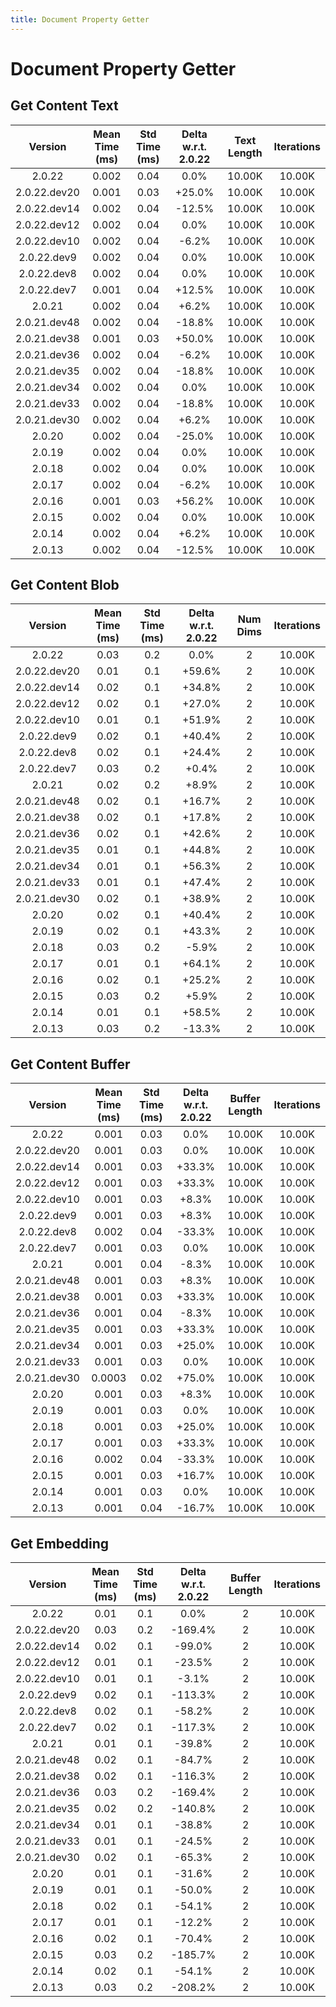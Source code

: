 ```yaml
---
title: Document Property Getter
---
```

# Document Property Getter

## Get Content Text

| Version | Mean Time (ms) | Std Time (ms) | Delta w.r.t. 2.0.22 | Text Length | Iterations |
| :---: | :---: | :---: | :---: | :---: | :---: |
| 2.0.22 | 0.002 | 0.04 | 0.0% | 10.00K | 10.00K |
| 2.0.22.dev20 | 0.001 | 0.03 | +25.0% | 10.00K | 10.00K |
| 2.0.22.dev14 | 0.002 | 0.04 | -12.5% | 10.00K | 10.00K |
| 2.0.22.dev12 | 0.002 | 0.04 | 0.0% | 10.00K | 10.00K |
| 2.0.22.dev10 | 0.002 | 0.04 | -6.2% | 10.00K | 10.00K |
| 2.0.22.dev9 | 0.002 | 0.04 | 0.0% | 10.00K | 10.00K |
| 2.0.22.dev8 | 0.002 | 0.04 | 0.0% | 10.00K | 10.00K |
| 2.0.22.dev7 | 0.001 | 0.04 | +12.5% | 10.00K | 10.00K |
| 2.0.21 | 0.002 | 0.04 | +6.2% | 10.00K | 10.00K |
| 2.0.21.dev48 | 0.002 | 0.04 | -18.8% | 10.00K | 10.00K |
| 2.0.21.dev38 | 0.001 | 0.03 | +50.0% | 10.00K | 10.00K |
| 2.0.21.dev36 | 0.002 | 0.04 | -6.2% | 10.00K | 10.00K |
| 2.0.21.dev35 | 0.002 | 0.04 | -18.8% | 10.00K | 10.00K |
| 2.0.21.dev34 | 0.002 | 0.04 | 0.0% | 10.00K | 10.00K |
| 2.0.21.dev33 | 0.002 | 0.04 | -18.8% | 10.00K | 10.00K |
| 2.0.21.dev30 | 0.002 | 0.04 | +6.2% | 10.00K | 10.00K |
| 2.0.20 | 0.002 | 0.04 | -25.0% | 10.00K | 10.00K |
| 2.0.19 | 0.002 | 0.04 | 0.0% | 10.00K | 10.00K |
| 2.0.18 | 0.002 | 0.04 | 0.0% | 10.00K | 10.00K |
| 2.0.17 | 0.002 | 0.04 | -6.2% | 10.00K | 10.00K |
| 2.0.16 | 0.001 | 0.03 | +56.2% | 10.00K | 10.00K |
| 2.0.15 | 0.002 | 0.04 | 0.0% | 10.00K | 10.00K |
| 2.0.14 | 0.002 | 0.04 | +6.2% | 10.00K | 10.00K |
| 2.0.13 | 0.002 | 0.04 | -12.5% | 10.00K | 10.00K |
## Get Content Blob

| Version | Mean Time (ms) | Std Time (ms) | Delta w.r.t. 2.0.22 | Num Dims | Iterations |
| :---: | :---: | :---: | :---: | :---: | :---: |
| 2.0.22 | 0.03 | 0.2 | 0.0% | 2 | 10.00K |
| 2.0.22.dev20 | 0.01 | 0.1 | +59.6% | 2 | 10.00K |
| 2.0.22.dev14 | 0.02 | 0.1 | +34.8% | 2 | 10.00K |
| 2.0.22.dev12 | 0.02 | 0.1 | +27.0% | 2 | 10.00K |
| 2.0.22.dev10 | 0.01 | 0.1 | +51.9% | 2 | 10.00K |
| 2.0.22.dev9 | 0.02 | 0.1 | +40.4% | 2 | 10.00K |
| 2.0.22.dev8 | 0.02 | 0.1 | +24.4% | 2 | 10.00K |
| 2.0.22.dev7 | 0.03 | 0.2 | +0.4% | 2 | 10.00K |
| 2.0.21 | 0.02 | 0.2 | +8.9% | 2 | 10.00K |
| 2.0.21.dev48 | 0.02 | 0.1 | +16.7% | 2 | 10.00K |
| 2.0.21.dev38 | 0.02 | 0.1 | +17.8% | 2 | 10.00K |
| 2.0.21.dev36 | 0.02 | 0.1 | +42.6% | 2 | 10.00K |
| 2.0.21.dev35 | 0.01 | 0.1 | +44.8% | 2 | 10.00K |
| 2.0.21.dev34 | 0.01 | 0.1 | +56.3% | 2 | 10.00K |
| 2.0.21.dev33 | 0.01 | 0.1 | +47.4% | 2 | 10.00K |
| 2.0.21.dev30 | 0.02 | 0.1 | +38.9% | 2 | 10.00K |
| 2.0.20 | 0.02 | 0.1 | +40.4% | 2 | 10.00K |
| 2.0.19 | 0.02 | 0.1 | +43.3% | 2 | 10.00K |
| 2.0.18 | 0.03 | 0.2 | -5.9% | 2 | 10.00K |
| 2.0.17 | 0.01 | 0.1 | +64.1% | 2 | 10.00K |
| 2.0.16 | 0.02 | 0.1 | +25.2% | 2 | 10.00K |
| 2.0.15 | 0.03 | 0.2 | +5.9% | 2 | 10.00K |
| 2.0.14 | 0.01 | 0.1 | +58.5% | 2 | 10.00K |
| 2.0.13 | 0.03 | 0.2 | -13.3% | 2 | 10.00K |
## Get Content Buffer

| Version | Mean Time (ms) | Std Time (ms) | Delta w.r.t. 2.0.22 | Buffer Length | Iterations |
| :---: | :---: | :---: | :---: | :---: | :---: |
| 2.0.22 | 0.001 | 0.03 | 0.0% | 10.00K | 10.00K |
| 2.0.22.dev20 | 0.001 | 0.03 | 0.0% | 10.00K | 10.00K |
| 2.0.22.dev14 | 0.001 | 0.03 | +33.3% | 10.00K | 10.00K |
| 2.0.22.dev12 | 0.001 | 0.03 | +33.3% | 10.00K | 10.00K |
| 2.0.22.dev10 | 0.001 | 0.03 | +8.3% | 10.00K | 10.00K |
| 2.0.22.dev9 | 0.001 | 0.03 | +8.3% | 10.00K | 10.00K |
| 2.0.22.dev8 | 0.002 | 0.04 | -33.3% | 10.00K | 10.00K |
| 2.0.22.dev7 | 0.001 | 0.03 | 0.0% | 10.00K | 10.00K |
| 2.0.21 | 0.001 | 0.04 | -8.3% | 10.00K | 10.00K |
| 2.0.21.dev48 | 0.001 | 0.03 | +8.3% | 10.00K | 10.00K |
| 2.0.21.dev38 | 0.001 | 0.03 | +33.3% | 10.00K | 10.00K |
| 2.0.21.dev36 | 0.001 | 0.04 | -8.3% | 10.00K | 10.00K |
| 2.0.21.dev35 | 0.001 | 0.03 | +33.3% | 10.00K | 10.00K |
| 2.0.21.dev34 | 0.001 | 0.03 | +25.0% | 10.00K | 10.00K |
| 2.0.21.dev33 | 0.001 | 0.03 | 0.0% | 10.00K | 10.00K |
| 2.0.21.dev30 | 0.0003 | 0.02 | +75.0% | 10.00K | 10.00K |
| 2.0.20 | 0.001 | 0.03 | +8.3% | 10.00K | 10.00K |
| 2.0.19 | 0.001 | 0.03 | 0.0% | 10.00K | 10.00K |
| 2.0.18 | 0.001 | 0.03 | +25.0% | 10.00K | 10.00K |
| 2.0.17 | 0.001 | 0.03 | +33.3% | 10.00K | 10.00K |
| 2.0.16 | 0.002 | 0.04 | -33.3% | 10.00K | 10.00K |
| 2.0.15 | 0.001 | 0.03 | +16.7% | 10.00K | 10.00K |
| 2.0.14 | 0.001 | 0.03 | 0.0% | 10.00K | 10.00K |
| 2.0.13 | 0.001 | 0.04 | -16.7% | 10.00K | 10.00K |
## Get Embedding

| Version | Mean Time (ms) | Std Time (ms) | Delta w.r.t. 2.0.22 | Buffer Length | Iterations |
| :---: | :---: | :---: | :---: | :---: | :---: |
| 2.0.22 | 0.01 | 0.1 | 0.0% | 2 | 10.00K |
| 2.0.22.dev20 | 0.03 | 0.2 | -169.4% | 2 | 10.00K |
| 2.0.22.dev14 | 0.02 | 0.1 | -99.0% | 2 | 10.00K |
| 2.0.22.dev12 | 0.01 | 0.1 | -23.5% | 2 | 10.00K |
| 2.0.22.dev10 | 0.01 | 0.1 | -3.1% | 2 | 10.00K |
| 2.0.22.dev9 | 0.02 | 0.1 | -113.3% | 2 | 10.00K |
| 2.0.22.dev8 | 0.02 | 0.1 | -58.2% | 2 | 10.00K |
| 2.0.22.dev7 | 0.02 | 0.1 | -117.3% | 2 | 10.00K |
| 2.0.21 | 0.01 | 0.1 | -39.8% | 2 | 10.00K |
| 2.0.21.dev48 | 0.02 | 0.1 | -84.7% | 2 | 10.00K |
| 2.0.21.dev38 | 0.02 | 0.1 | -116.3% | 2 | 10.00K |
| 2.0.21.dev36 | 0.03 | 0.2 | -169.4% | 2 | 10.00K |
| 2.0.21.dev35 | 0.02 | 0.2 | -140.8% | 2 | 10.00K |
| 2.0.21.dev34 | 0.01 | 0.1 | -38.8% | 2 | 10.00K |
| 2.0.21.dev33 | 0.01 | 0.1 | -24.5% | 2 | 10.00K |
| 2.0.21.dev30 | 0.02 | 0.1 | -65.3% | 2 | 10.00K |
| 2.0.20 | 0.01 | 0.1 | -31.6% | 2 | 10.00K |
| 2.0.19 | 0.01 | 0.1 | -50.0% | 2 | 10.00K |
| 2.0.18 | 0.02 | 0.1 | -54.1% | 2 | 10.00K |
| 2.0.17 | 0.01 | 0.1 | -12.2% | 2 | 10.00K |
| 2.0.16 | 0.02 | 0.1 | -70.4% | 2 | 10.00K |
| 2.0.15 | 0.03 | 0.2 | -185.7% | 2 | 10.00K |
| 2.0.14 | 0.02 | 0.1 | -54.1% | 2 | 10.00K |
| 2.0.13 | 0.03 | 0.2 | -208.2% | 2 | 10.00K |
